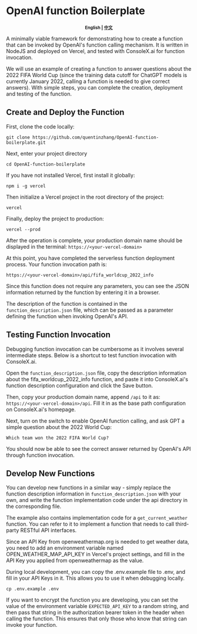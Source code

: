 # OpenAI function Boilerplate

<p><center><small><b>English | <a href="README-zh_CN.md">中文</a></b></small></center></p>

A minimally viable framework for demonstrating how to create a function that can be invoked by OpenAI's function calling mechanism. It is written in NodeJS and deployed on Vercel, and tested with ConsoleX.ai for function invocation.

We will use an example of creating a function to answer questions about the 2022 FIFA World Cup (since the training data cutoff for ChatGPT models is currently January 2022, calling a function is needed to give correct answers). With simple steps, you can complete the creation, deployment and testing of the function.

## Create and Deploy the Function

First, clone the code locally:
```
git clone https://github.com/quentinzhang/OpenAI-function-boilerplate.git
```

Next, enter your project directory
```
cd OpenAI-function-boilerplate
```

If you have not installed Vercel, first install it globally:
```
npm i -g vercel
```

Then initialize a Vercel project in the root directory of the project:
```
vercel
```
Finally, deploy the project to production:

```
vercel --prod
```
After the operation is complete, your production domain name should be displayed in the terminal:
```https://<your-vercel-domain>```

At this point, you have completed the serverless function deployment process. Your function invocation path is:
```
https://<your-vercel-domain>/api/fifa_worldcup_2022_info
```

Since this function does not require any parameters, you can see the JSON information returned by the function by entering it in a browser.

The description of the function is contained in the ```function_description.json``` file, which can be passed as a parameter defining the function when invoking OpenAI's API.

## Testing Function Invocation
Debugging function invocation can be cumbersome as it involves several intermediate steps. Below is a shortcut to test function invocation with ConsoleX.ai.

Open the ```function_description.json``` file, copy the description information about the fifa_worldcup_2022_info function, and paste it into ConsoleX.ai's function description configuration and click the Save button.

Then, copy your production domain name, append ```/api``` to it as: ```https://<your-vercel-domain>/api```. Fill it in as the base path configuration on ConsoleX.ai's homepage.

Next, turn on the switch to enable OpenAI function calling, and ask GPT a simple question about the 2022 World Cup:

```
Which team won the 2022 FIFA World Cup?
```

You should now be able to see the correct answer returned by OpenAI's API through function invocation.

## Develop New Functions

You can develop new functions in a similar way - simply replace the function description information in ```function_description.json``` with your own, and write the function implementation code under the api directory in the corresponding file.

The example also contains implementation code for a ```get_current_weather``` function. You can refer to it to implement a function that needs to call third-party RESTful API interfaces.

Since an API Key from openweathermap.org is needed to get weather data, you need to add an environment variable named OPEN_WEATHER_MAP_API_KEY in Vercel's project settings, and fill in the API Key you applied from openweathermap as the value.

During local development, you can copy the .env.example file to .env, and fill in your API Keys in it. This allows you to use it when debugging locally.
```
cp .env.example .env
```

If you want to encrypt the function you are developing, you can set the value of the environment variable ```EXPECTED_API_KEY``` to a random string, and then pass that string in the authorization bearer token in the header when calling the function. This ensures that only those who know that string can invoke your function.